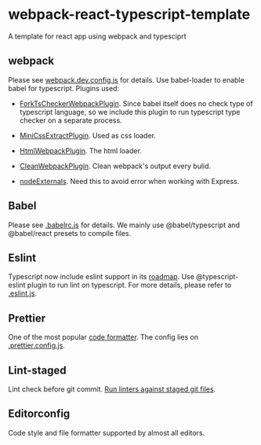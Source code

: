# webpack-react-typescript-template

A template for react app using webpack and typesciprt

## webpack

Please see [webpack.dev.config.js](./webpack.dev.config.js) for details. Use babel-loader to enable babel for typescript. Plugins used:

- [ForkTsCheckerWebpackPlugin](https://github.com/Realytics/fork-ts-checker-webpack-plugin). Since babel itself does no check type of typescript language, so we include this plugin to run typescript type checker on a separate process.

- [MiniCssExtractPlugin](https://github.com/webpack-contrib/mini-css-extract-plugin). Used as css loader.

- [HtmlWebpackPlugin](https://github.com/jantimon/html-webpack-plugin). The html loader.

- [CleanWebpackPlugin](https://github.com/johnagan/clean-webpack-plugin). Clean webpack's output every bulid.

- [nodeExternals](https://github.com/liady/webpack-node-externals). Need this to avoid error when working with Express.

## Babel

Please see [.babelrc.js](./.babelrc.js) for details. We mainly use @babel/typescript and @babel/react presets to compile files.

## Eslint

Typescript now include eslint support in its [roadmap](https://github.com/Microsoft/TypeScript/issues/29288). Use @typescript-eslint plugin to run lint on typescript. For more details, please refer to [.eslint.js](./.eslint.js).

## Prettier

One of the most popular [code formatter](https://github.com/prettier/prettier). The config lies on [.prettier.config.js](./prettier.config.js).

## Lint-staged

Lint check before git commit. [Run linters against staged git files](https://github.com/okonet/lint-staged).

## Editorconfig

Code style and file formatter supported by almost all editors.

